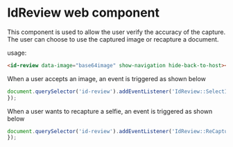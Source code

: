 # IdReview web component

This component is used to allow the user verify the accuracy of the capture.
The user can choose to use the captured image or recapture a document.

usage:

```html
<id-review data-image="base64image" show-navigation hide-back-to-host></id-review>
```

When a user accepts an image, an event is triggered as shown below

```js
document.querySelector('id-review').addEventListener('IdReview::SelectImage', function(event) {
});
```

When a user wants to recapture a selfie, an event is triggered as shown below

```js
document.querySelector('id-review').addEventListener('IdReview::ReCapture', function(event) {
});
```
